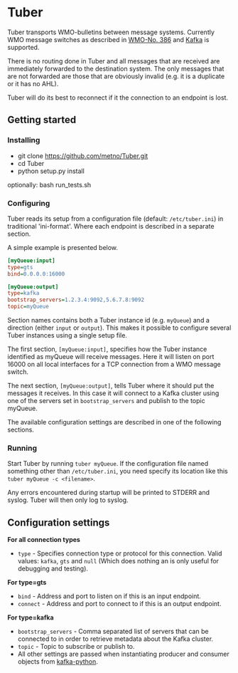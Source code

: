 # Tuber
Tuber transports WMO-bulletins between message systems. Currently WMO message switches as described in [WMO-No. 386](http://wis.wmo.int/file=2229) and [Kafka](http://kafka.apache.org/) is supported.

There is no routing done in Tuber and all messages that are received are immediately forwarded to the destination system. The only messages that are not forwarded are those that are obviously invalid (e.g. it is a duplicate or it has no AHL).

Tuber will do its best to reconnect if it the connection to an endpoint is lost.

## Getting started
### Installing 
* git clone https://github.com/metno/Tuber.git
* cd Tuber
* python setup.py install

optionally: bash run_tests.sh

### Configuring
Tuber reads its setup from a configuration file (default: `/etc/tuber.ini`) in traditional 'ini-format'. Where each endpoint is described in a separate section.

A simple example is presented below.
```ini
[myQueue:input]
type=gts
bind=0.0.0.0:16000

[myQueue:output]
type=kafka
bootstrap_servers=1.2.3.4:9092,5.6.7.8:9092
topic=myQueue
```

Section names contains both a Tuber instance id (e.g. `myQueue`) and a direction (either `input` or `output`). This makes it possible to configure several Tuber instances using a single setup file.

The first section, `[myQueue:input]`, specifies how the Tuber instance identified as myQueue will receive messages. Here it will listen on port 16000 on all local interfaces for a TCP connection from a WMO message switch.

The next section, `[myQueue:output]`, tells Tuber where it should put the messages it receives. In this case it will connect to a Kafka cluster using one of the servers set in `bootstrap_servers` and publish to the topic myQueue.

The available configuration settings are described in one of the following sections.

### Running
Start Tuber by running `tuber myQueue`. If the configuration file named something other than `/etc/tuber.ini`, you need specify its location like this `tuber myQueue -c <filename>`.

Any errors encountered during startup will be printed to STDERR and syslog. Tuber will then only log to syslog.

## Configuration settings

**For all connection types**
 * `type` - Specifies connection type or protocol for this connection. Valid values: `kafka`, `gts` and `null` (Which does nothing an is only useful for debugging and testing).

**For type=gts**
  * `bind` - Address and port to listen on if this is an input endpoint.
  * `connect` - Address and port to connect to if this is an output endpoint.

**For type=kafka**
  * `bootstrap_servers` - Comma separated list of servers that can be connected to in order to retrieve metadata about the Kafka cluster.
  * `topic` - Topic to subscribe or publish to.
  * All other settings are passed when instantiating producer and consumer objects from [kafka-python](http://kafka-python.readthedocs.io/en/master/index.html).
